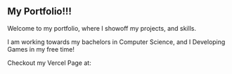 ## My Portfolio!!!

Welcome to my portfolio, where I showoff my projects, and skills.

I am working towards my bachelors in Computer Science, and I Developing Games in my free time!

Checkout my Vercel Page at: 